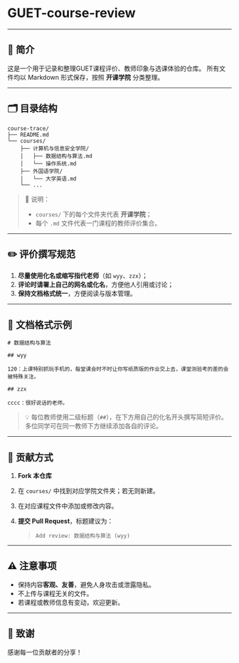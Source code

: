 # GUET-course-review

------

## 📘 简介

这是一个用于记录和整理GUET课程评价、教师印象与选课体验的仓库。
 所有文件均以 Markdown 形式保存，按照 **开课学院** 分类整理。

------

## 🗂 目录结构

```
course-trace/
├── README.md
└── courses/
    ├── 计算机与信息安全学院/
    │   ├── 数据结构与算法.md
    │   └── 操作系统.md
    ├── 外国语学院/
    │   └── 大学英语.md
    └── ...
```

> 📌 说明：
>
> - `courses/` 下的每个文件夹代表 **开课学院**；
> - 每个 `.md` 文件代表一门课程的教师评价集合。

------

## ✏️ 评价撰写规范

1. **尽量使用化名或缩写指代老师**（如 `wyy`、`zzx`）；
2. **评论时请署上自己的网名或化名**，方便他人引用或讨论；
3. **保持文档格式统一**，方便阅读与版本管理。

------

## 📄 文档格式示例

```
# 数据结构与算法

## wyy

120：上课特别抓玩手机的，每堂课会时不时让你写纸质版的作业交上去，课堂测验考的差的会被特殊关注。

## zzx

cccc：很好说话的老师。
```

> 💡 每位教师使用二级标题（`##`），在下方用自己的化名开头撰写简短评价。
>  多位同学可在同一教师下方继续添加各自的评论。

------

## 🤝 贡献方式

1. **Fork 本仓库**

2. 在 `courses/` 中找到对应学院文件夹；若无则新建。

3. 在对应课程文件中添加或修改内容。

4. **提交 Pull Request**，标题建议为：

   > `Add review: 数据结构与算法 (wyy)`

------

## ⚠️ 注意事项

- 保持内容**客观、友善**，避免人身攻击或泄露隐私。
- 不上传与课程无关的文件。
- 若课程或教师信息有变动，欢迎更新。

------

## 🌟 致谢

感谢每一位贡献者的分享！
